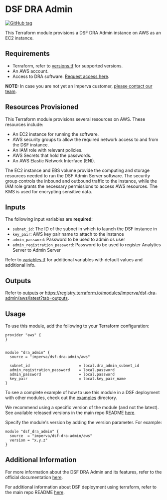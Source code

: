 # DSF DRA Admin
[![GitHub tag](https://img.shields.io/github/v/tag/imperva/dsfkit.svg)](https://github.com/imperva/dsfkit/tags)

This Terraform module provisions a DSF DRA Admin instance on AWS as an EC2 instance.

## Requirements
* Terraform, refer to [versions.tf](versions.tf) for supported versions.
* An AWS account.
* Access to DRA software. [Request access here](https://docs.google.com/forms/d/e/1FAIpQLSc7PFqBQWdWajo83yKeaB7u9TFolXCsRAtuJdDFqwVcwAV8xA/viewform).

**NOTE:** In case you are not yet an Imperva customer, [please contact our team](https://www.imperva.com/contact-us/).

## Resources Provisioned
This Terraform module provisions several resources on AWS. These resources include:
* An EC2 instance for running the software.
* AWS security groups to allow the required network access to and from the DSF instance.
* An IAM role with relevant policies.
* AWS Secrets that hold the passwords.
* An AWS Elastic Network Interface (ENI).

The EC2 instance and EBS volume provide the computing and storage resources needed to run the DSF Admin Server software. The security group controls the inbound and outbound traffic to the instance, while the IAM role grants the necessary permissions to access AWS resources. The KMS is used for encrypting sensitive data.

## Inputs

The following input variables are **required**:

* `subnet_id`: The ID of the subnet in which to launch the DSF instance in
* `key_pair`: AWS key pair name to attach to the instance
* `admin_password`: Password to be used to admin os user
* `admin_registration_password`: Password to be used to register Analytics Server to Admin Server

Refer to [variables.tf](variables.tf) for additional variables with default values and additional info.

## Outputs

Refer to [outputs](outputs.tf) or https://registry.terraform.io/modules/imperva/dsf-dra-admin/aws/latest?tab=outputs.

## Usage

To use this module, add the following to your Terraform configuration:

```
provider "aws" {
}


module "dra_admin" {
  source = "imperva/dsf-dra-admin/aws"

  subnet_id                      = local.dra_admin_subnet_id
  admin_registration_password    = local.password
  admin_password                 = local.password
  key_pair                       = local.key_pair_name
}
```

To see a complete example of how to use this module in a DSF deployment with other modules, check out the [examples](../../../examples/aws/) directory.

We recommend using a specific version of the module (and not the latest).
See available released versions in the main repo README [here](https://github.com/imperva/dsfkit#version-history).

Specify the module's version by adding the version parameter. For example:

```
module "dsf_dra_admin" {
  source  = "imperva/dsf-dra-admin/aws"
  version = "x.y.z"
}
```

## Additional Information

For more information about the DSF DRA Admin and its features, refer to the official documentation [here](https://docs.imperva.com/bundle/z-kb-articles-km/page/4e487f3c.html). 

For additional information about DSF deployment using terraform, refer to the main repo README [here](https://github.com/imperva/dsfkit/tree/1.7.20).